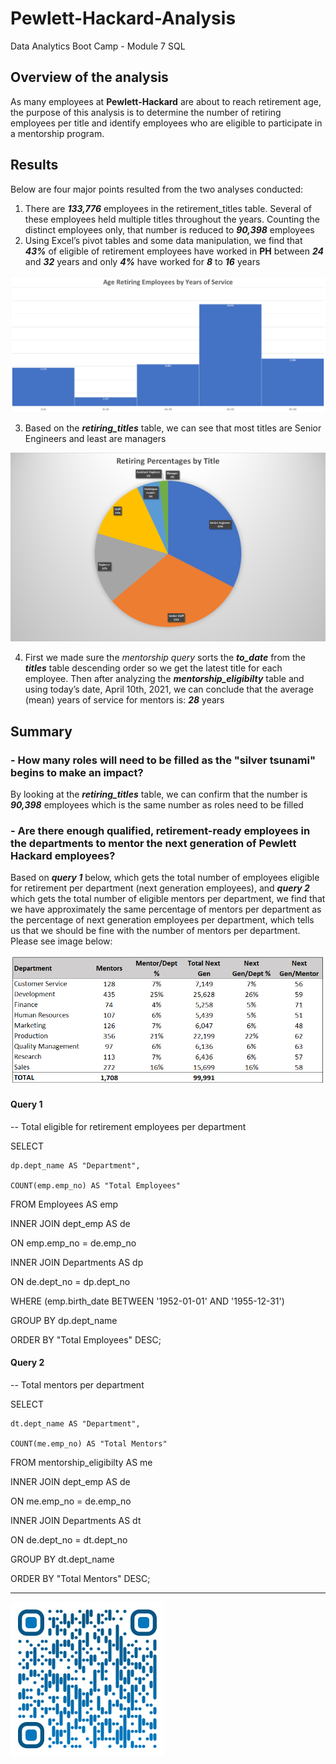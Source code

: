 # Pewlett-Hackard-Analysis
Data Analytics Boot Camp - Module 7 SQL

## Overview of the analysis

As many employees at **Pewlett-Hackard** are about to reach retirement age, the purpose of this analysis is to determine the number of retiring employees per title and identify employees who are eligible to participate in a mentorship program.

## Results

Below are four major points resulted from the two analyses conducted:
1. There are ***133,776*** employees in the retirement_titles table. Several of these employees held multiple titles throughout the years. Counting the distinct employees only, that number is reduced to ***90,398*** employees
2. Using Excel’s pivot tables and some data manipulation, we find that ***43%*** of eligible of retirement employees have worked in **PH** between ***24*** and ***32*** years and only ***4%*** have worked for ***8*** to ***16*** years

![Years of Services Buckets](./Resources/years_of_service.png)

3. Based on the ***retiring_titles*** table, we can see that most titles are Senior Engineers and least are managers

![Retiring percentages per Title](./Resources/ret_per_title.png)

4. First we made sure the *mentorship query* sorts the ***to_date*** from the ***titles*** table descending order so we get the latest title for each employee. Then after analyzing the ***mentorship_eligibilty*** table and using today’s date, April 10th, 2021, we can conclude that the average (mean) years of service for mentors is: ***28*** years

## Summary

### - How many roles will need to be filled as the "silver tsunami" begins to make an impact?

By looking at the ***retiring_titles*** table, we can confirm that the number is ***90,398*** employees which is the same number as roles need to be filled

### - Are there enough qualified, retirement-ready employees in the departments to mentor the next generation of Pewlett Hackard employees?

Based on ***query 1*** below, which gets the total number of employees eligible for retirement per department (next generation employees), and ***query 2*** which gets the total number of eligible mentors per department, we find that we have approximately the same percentage of mentors per department as the percentage of next generation employees per department, which tells us that we should be fine with the number of mentors per department. Please see image below:

![Mentors vs Next Generation Employees Percentages](./Resources/mentors_next_gen_dept.png)

#### **Query 1**

-- Total eligible for retirement employees per department

SELECT

	dp.dept_name AS "Department",

	COUNT(emp.emp_no) AS "Total Employees"

FROM Employees AS emp

INNER JOIN dept_emp AS de

ON emp.emp_no = de.emp_no

INNER JOIN Departments AS dp

ON de.dept_no = dp.dept_no

WHERE (emp.birth_date BETWEEN '1952-01-01' AND '1955-12-31')

GROUP BY dp.dept_name

ORDER BY "Total Employees" DESC;


#### **Query 2**

-- Total mentors per department

SELECT 

	dt.dept_name AS "Department",

	COUNT(me.emp_no) AS "Total Mentors"

FROM mentorship_eligibilty AS me

INNER JOIN dept_emp AS de

ON me.emp_no = de.emp_no

INNER JOIN Departments AS dt

ON de.dept_no = dt.dept_no

GROUP BY dt.dept_name

ORDER BY "Total Mentors" DESC;


---

![Saeed Al-Yacoubi](./Resources/qr-code.png)